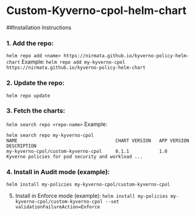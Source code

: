 # Custom-Kyverno-cpol-helm-chart

##Installation Instructions

### 1. Add the repo: 
`helm repo add <name> https://nirmata.github.io/kyverno-policy-helm-chart`
Example: 
`helm repo add my-kyverno-cpol https://nirmata.github.io/kyverno-policy-helm-chart`

### 2. Update the repo:
`helm repo update`

### 3. Fetch the charts:
`helm search repo <repo-name>`
Example:
```
helm search repo my-kyverno-cpol
NAME                                    CHART VERSION   APP VERSION     DESCRIPTION
my-kyverno-cpol/custom-kyverno-cpol     0.1.1           1.0             Kyverno policies for pod security and workload ...
```

### 4. Install in Audit mode (example):
`helm install my-policies my-kyverno-cpol/custom-kyverno-cpol`

5. Install in Enforce mode (example):
`helm install my-policies my-kyverno-cpol/custom-kyverno-cpol --set validationFailureAction=Enforce`
